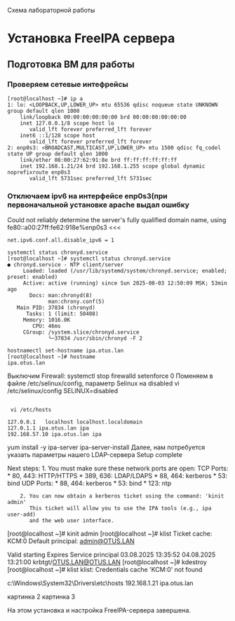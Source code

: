 Схема лабораторной работы 
# Установка FreeIPA сервера
## Подготовка ВМ для работы
### Проверяем сетевые интефрейсы
```
[root@localhost ~]# ip a
1: lo: <LOOPBACK,UP,LOWER_UP> mtu 65536 qdisc noqueue state UNKNOWN group default qlen 1000
    link/loopback 00:00:00:00:00:00 brd 00:00:00:00:00:00
    inet 127.0.0.1/8 scope host lo
       valid_lft forever preferred_lft forever
    inet6 ::1/128 scope host
       valid_lft forever preferred_lft forever
2: enp0s3: <BROADCAST,MULTICAST,UP,LOWER_UP> mtu 1500 qdisc fq_codel state UP group default qlen 1000
    link/ether 08:00:27:62:91:8e brd ff:ff:ff:ff:ff:ff
    inet 192.168.1.21/24 brd 192.168.1.255 scope global dynamic noprefixroute enp0s3
       valid_lft 5731sec preferred_lft 5731sec
```
### Отключаем ipv6 на интерфейсе enp0s3(при первоначальной установке apache выдал ошибку
>>>
 Could not reliably determine the server's fully qualified domain name, using fe80::a00:27ff:fe62:918e%enp0s3
<<<
```
net.ipv6.conf.all.disable_ipv6 = 1
```
```
systemctl status chronyd.service
[root@localhost ~]# systemctl status chronyd.service
● chronyd.service - NTP client/server
     Loaded: loaded (/usr/lib/systemd/system/chronyd.service; enabled; preset: enabled)
     Active: active (running) since Sun 2025-08-03 12:50:09 MSK; 53min ago
       Docs: man:chronyd(8)
             man:chrony.conf(5)
   Main PID: 37834 (chronyd)
      Tasks: 1 (limit: 50408)
     Memory: 1016.0K
        CPU: 46ms
     CGroup: /system.slice/chronyd.service
             └─37834 /usr/sbin/chronyd -F 2
```
```
hostnamectl set-hostname ipa.otus.lan
[root@localhost ~]# hostname
ipa.otus.lan

```
Выключим Firewall: systemctl stop firewalld
setenforce 0
Поменяем в файле /etc/selinux/config, параметр Selinux на disabled
vi /etc/selinux/config
SELINUX=disabled
  ```
   
   vi /etc/hosts

127.0.0.1   localhost localhost.localdomain 
127.0.1.1 ipa.otus.lan ipa
192.168.57.10 ipa.otus.lan ipa
  ```
yum install -y ipa-server
ipa-server-install
Далее, нам потребуется указать параметры нашего LDAP-сервера
Setup complete

Next steps:
        1. You must make sure these network ports are open:
                TCP Ports:
                  * 80, 443: HTTP/HTTPS
                  * 389, 636: LDAP/LDAPS
                  * 88, 464: kerberos
                  * 53: bind
                UDP Ports:
                  * 88, 464: kerberos
                  * 53: bind
                  * 123: ntp

        2. You can now obtain a kerberos ticket using the command: 'kinit admin'
           This ticket will allow you to use the IPA tools (e.g., ipa user-add)
           and the web user interface.

[root@localhost ~]# kinit admin
[root@localhost ~]# klist
Ticket cache: KCM:0
Default principal: admin@OTUS.LAN

Valid starting       Expires              Service principal
03.08.2025 13:35:52  04.08.2025 13:21:00  krbtgt/OTUS.LAN@OTUS.LAN
[root@localhost ~]# kdestroy
[root@localhost ~]# klist
klist: Credentials cache 'KCM:0' not found


c:\Windows\System32\Drivers\etc\hosts
192.168.1.21 ipa.otus.lan


картинка 2
картинка 3

На этом установка и настройка FreeIPA-сервера завершена.
